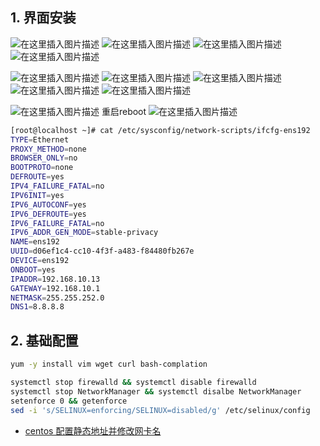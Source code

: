

##  1. 界面安装
![在这里插入图片描述](https://i-blog.csdnimg.cn/blog_migrate/ccf29ef6601b256e7b01a1ee0b6691b1.png)
![在这里插入图片描述](https://i-blog.csdnimg.cn/blog_migrate/d5468a5b09b407f64b6e3345cd22da1e.png)
![在这里插入图片描述](https://i-blog.csdnimg.cn/blog_migrate/f37592f71217bdbce32ea3562b2585e4.png)
![在这里插入图片描述](https://i-blog.csdnimg.cn/blog_migrate/c2f2e0a7806e56d1a2fffcb5f538cc77.png)

![在这里插入图片描述](https://i-blog.csdnimg.cn/blog_migrate/ae5a880a50f967766bef5f6597b1cd0a.png)
![在这里插入图片描述](https://i-blog.csdnimg.cn/blog_migrate/e1cb0ace75eeca6304b785a82707e35e.png)
![在这里插入图片描述](https://i-blog.csdnimg.cn/blog_migrate/aece3cf56d4253713675cbc5080cdcc3.png)
![在这里插入图片描述](https://i-blog.csdnimg.cn/blog_migrate/0e1b3192cdecb39c7279aa5d8206d475.png)
![在这里插入图片描述](https://i-blog.csdnimg.cn/blog_migrate/0933e00a690dd2f8857afb3fe438490b.png)

![在这里插入图片描述](https://i-blog.csdnimg.cn/blog_migrate/76ebb5ab34585b683805970191ce58dd.png)
重启reboot
![在这里插入图片描述](https://i-blog.csdnimg.cn/blog_migrate/bbd71d74214caef82b1d674cc1ee2b35.png)

```bash
[root@localhost ~]# cat /etc/sysconfig/network-scripts/ifcfg-ens192
TYPE=Ethernet
PROXY_METHOD=none
BROWSER_ONLY=no
BOOTPROTO=none
DEFROUTE=yes
IPV4_FAILURE_FATAL=no
IPV6INIT=yes
IPV6_AUTOCONF=yes
IPV6_DEFROUTE=yes
IPV6_FAILURE_FATAL=no
IPV6_ADDR_GEN_MODE=stable-privacy
NAME=ens192
UUID=d06ef1c4-cc10-4f3f-a483-f84480fb267e
DEVICE=ens192
ONBOOT=yes
IPADDR=192.168.10.13
GATEWAY=192.168.10.1
NETMASK=255.255.252.0
DNS1=8.8.8.8
```

## 2. 基础配置

```bash
yum -y install vim wget curl bash-complation

systemctl stop firewalld && systemctl disable firewalld
systemctl stop NetworkManager && systemctl disalbe NetworkManager
setenforce 0 && getenforce
sed -i 's/SELINUX=enforcing/SELINUX=disabled/g' /etc/selinux/config
```

 - [centos 配置静态地址并修改网卡名](https://blog.csdn.net/xixihahalelehehe/article/details/124737800)

